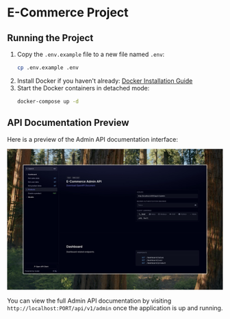 # E-Commerce Project

## Running the Project
1. Copy the `.env.example` file to a new file named `.env`:
    ```bash
    cp .env.example .env
    ```
2. Install Docker if you haven't already: [Docker Installation Guide](https://docs.docker.com/get-docker/)
3. Start the Docker containers in detached mode:
    ```bash
    docker-compose up -d
    ```

## API Documentation Preview
Here is a preview of the Admin API documentation interface:

![Admin API Documentation Preview](images/admin-api-doc-preview.jpeg)

You can view the full Admin API documentation by visiting `http://localhost:PORT/api/v1/admin` once the application is up and running.
